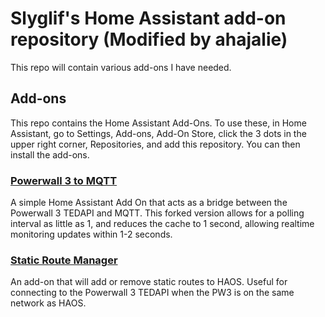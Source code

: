 # Slyglif's Home Assistant add-on repository (Modified by ahajalie)
This repo will contain various add-ons I have needed.

## Add-ons
This repo contains the Home Assistant Add-Ons.  To use these, in Home Assistant, go to Settings, Add-ons, Add-On Store, click the 3 dots in the upper right corner, Repositories, and add this repository.  You can then install the add-ons.

### [Powerwall 3 to MQTT](https://github.com/ahajalie/powerwall3mqtt)
A simple Home Assistant Add On that acts as a bridge between the Powerwall 3 TEDAPI and MQTT. This forked version allows for a polling interval as little as 1, and reduces the cache to 1 second, allowing realtime monitoring updates within 1-2 seconds.

### [Static Route Manager](./staticroutes)
An add-on that will add or remove static routes to HAOS.  Useful for connecting to the Powerwall 3 TEDAPI when the PW3 is on the same network as HAOS.
